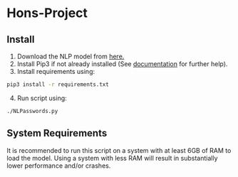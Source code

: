 # Hons-Project

## Install
1. Download the NLP model from [here.](https://drive.google.com/file/d/1Ws9m5iHbgN3IHPiGl1iVBMp-wS6cteXF/view?usp=sharing)
2. Install Pip3 if not already installed (See [documentation](https://pip.pypa.io/en/stable/installing/) for further help).
3. Install requirements using:  
```bash
pip3 install -r requirements.txt
```
4. Run script using:
```bash
./NLPasswords.py
```

## System Requirements
It is recommended to run this script on a system with at least 6GB of RAM to load the model. Using a system with less RAM will result in substantially lower performance and/or crashes.

